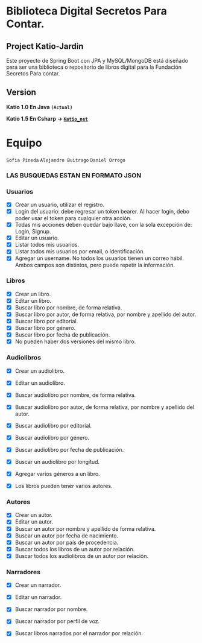 # Biblioteca Digital Secretos Para Contar.

## Project Katio-Jardin

Este proyecto de Spring Boot con JPA y MySQL/MongoDB está diseñado para ser una biblioteca o repositorio de libros digital para la Fundación Secretos Para contar.


## Version

**Katio 1.0 En Java `(Actual)`** 

**Katio 1.5 En Csharp → [`Katio_net`](https://github.com/SouthDaniel121/katio_net)**


# Equipo

`Sofia Pineda`
`Alejandro Buitrago`
`Daniel Orrego`


### LAS BUSQUEDAS ESTAN EN FORMATO JSON


### Usuarios

- [x] Crear un usuario, utilizar el registro.
- [x] Login del usuario: debe regresar un token bearer. Al hacer login, debo poder usar el token para cualquier otra acción.
- [x] Todas mis acciones deben quedar bajo llave, con la sola excepción de: Login, Signup.
- [x] Editar un usuario.
- [x] Listar todos mis usuarios.
- [x] Listar todos mis usuarios por email, o identificación.
- [x] Agregar un username. No todos los usuarios tienen un correo hábil. Ambos campos son distintos, pero puede repetir la información.

### Libros

- [x] Crear un libro.
- [x] Editar un libro.
- [x] Buscar libro por nombre, de forma relativa.
- [x] Buscar libro por autor, de forma relativa, por nombre y apellido del autor.
- [x] Buscar libro por editorial.
- [x] Buscar libro por género.
- [x] Buscar libro por fecha de publicación.
- [x] No pueden haber dos versiones del mismo libro.

### Audiolibros

- [x] Crear un audiolibro.
- [x] Editar un audiolibro.
- [x] Buscar audiolibro por nombre, de forma relativa.
- [x] Buscar audiolibro por autor, de forma relativa, por nombre y apellido del autor.
- [x] Buscar audiolibro por editorial.
- [x] Buscar audiolibro por género.
- [x] Buscar audiolibro por fecha de publicación.
- [x] Buscar un audiolibro por longitud.
- [x] Agregar varios géneros a un libro.
- [x] Los libros pueden tener varios autores.


### Autores

- [x] Crear un autor.
- [x] Editar un autor.
- [x] Buscar un autor por nombre y apellido de forma relativa.
- [x] Buscar un autor por fecha de nacimiento.
- [x] Buscar un autor por país de procedencia.
- [x] Buscar todos los libros de un autor por relación.
- [x] Buscar todos los audiolibros de un autor por relación.

### Narradores

- [x] Crear un narrador.
- [x] Editar un narrador.
- [x] Buscar narrador por nombre.
- [x] Buscar narrador por perfil de voz.
- [x] Buscar libros narrados por el narrador por relación.


